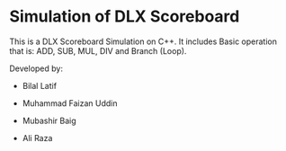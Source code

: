 # Simulation of DLX Scoreboard

This is a DLX Scoreboard Simulation on C++. It includes Basic operation that is: ADD, SUB, MUL, DIV and Branch (Loop).

Developed by:

- Bilal Latif

- Muhammad Faizan Uddin

- Mubashir Baig

- Ali Raza

